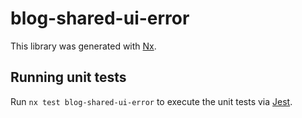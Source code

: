 # blog-shared-ui-error

This library was generated with [Nx](https://nx.dev).

## Running unit tests

Run `nx test blog-shared-ui-error` to execute the unit tests via [Jest](https://jestjs.io).

